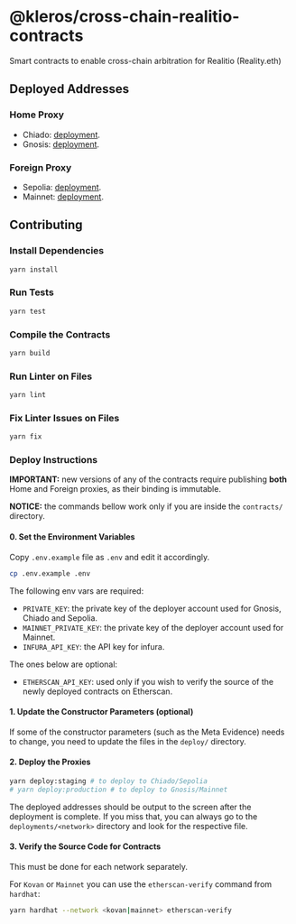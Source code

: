# @kleros/cross-chain-realitio-contracts

Smart contracts to enable cross-chain arbitration for Realitio (Reality.eth)

## Deployed Addresses

### Home Proxy

- Chiado: [deployment](deployments/chiado/RealitioHomeArbitrationProxy.json#L2).
- Gnosis: [deployment](deployments/gnosis/RealitioHomeArbitrationProxy.json#L2).

### Foreign Proxy

- Sepolia: [deployment](deployments/sepolia/RealitioForeignArbitrationProxy.json#L2).
- Mainnet: [deployment](deployments/mainnet/RealitioForeignArbitrationProxy.json#L2).

## Contributing

### Install Dependencies

```bash
yarn install
```

### Run Tests

```bash
yarn test
```

### Compile the Contracts

```bash
yarn build
```

### Run Linter on Files

```bash
yarn lint
```

### Fix Linter Issues on Files

```bash
yarn fix
```

### Deploy Instructions

**IMPORTANT:** new versions of any of the contracts require publishing **both** Home and Foreign proxies, as their binding is immutable.

**NOTICE:** the commands bellow work only if you are inside the `contracts/` directory.

#### 0. Set the Environment Variables

Copy `.env.example` file as `.env` and edit it accordingly.

```bash
cp .env.example .env
```

The following env vars are required:
- `PRIVATE_KEY`: the private key of the deployer account used for Gnosis, Chiado and Sepolia.
- `MAINNET_PRIVATE_KEY`: the private key of the deployer account used for Mainnet.
- `INFURA_API_KEY`: the API key for infura.

The ones below are optional:
- `ETHERSCAN_API_KEY`: used only if you wish to verify the source of the newly deployed contracts on Etherscan.

#### 1. Update the Constructor Parameters (optional)

If some of the constructor parameters (such as the Meta Evidence) needs to change, you need to update the files in the `deploy/` directory.

#### 2. Deploy the Proxies

```bash
yarn deploy:staging # to deploy to Chiado/Sepolia
# yarn deploy:production # to deploy to Gnosis/Mainnet
```

The deployed addresses should be output to the screen after the deployment is complete.
If you miss that, you can always go to the `deployments/<network>` directory and look for the respective file.

#### 3. Verify the Source Code for Contracts

This must be done for each network separately.

For `Kovan` or `Mainnet` you can use the `etherscan-verify` command from `hardhat`:

```bash
yarn hardhat --network <kovan|mainnet> etherscan-verify
```

